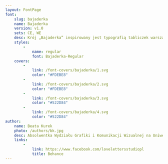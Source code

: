 ```yaml
---
layout: FontPage
font:
    slug: bajaderka
    name: Bajaderka
    version: v1.0
    sets: CE, WE
    desc: Krój „Bajaderka” inspirowany jest typografią tabliczek warszawskich zakładów usługowych. Formy liter to połączenie kształtów pisma charakterystycznego dla tradycyjnej kaligrafii i narzędziowego detalu. Projekt zwiera w sobie urok odręcznego pisma literników i warszawskich szyldziarzy.
    styles:
        -
            name: regular
            font: Bajaderka-Regular
    covers:
        -
            link: /font-covers/bajaderka/1.svg
            color: "#FDEBE8"
        -
            link: /font-covers/bajaderka/2.svg
            color: "#FDEBE8"
        -
            link: /font-covers/bajaderka/3.svg
            color: "#522D84"
        -
            link: /font-covers/bajaderka/4.svg
            color: "#522D84"
author:
    name: Beata Kurek
    photo: /authors/bk.jpg
    desc: Absolwentka Wydziału Grafiki i Komunikacji Wizualnej na Uniwersytecie Artystycznym w Poznaniu. Jako LoveLetters Studio zajmuje się projektowaniem liternictwa opartego na kaligrafii i piśmie odręcznym oraz prowadzeniem warsztatów literniczych. Uczestniczka projektów „Bękart” oraz „Jasnowidze”.
    links:
        -
            link: https://www.facebook.com/lovelettersstudiopl
            title: Behance
---
```

